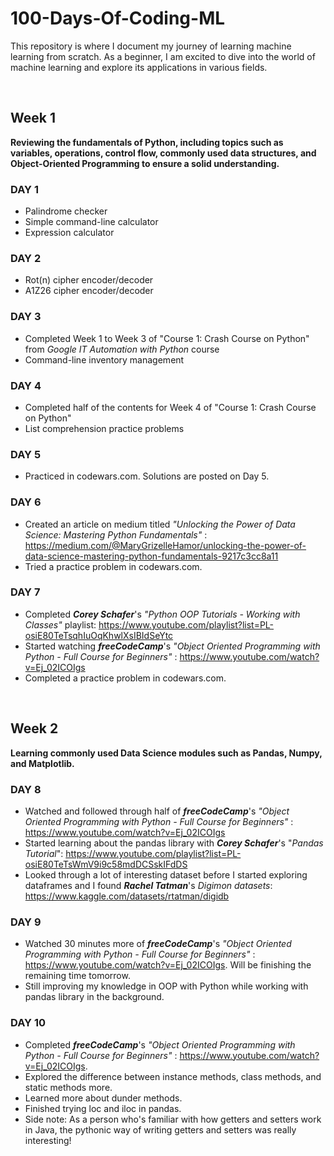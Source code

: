 
# 100-Days-Of-Coding-ML
This repository is where I document my journey of learning machine learning from scratch. As a beginner, I am excited to dive into the world of machine learning and explore its applications in various fields.

<br>

## Week 1
**Reviewing the fundamentals of Python, including topics such as variables, operations, control flow, commonly used data structures, and Object-Oriented Programming to ensure a solid understanding.**

### DAY 1
 - Palindrome checker
 - Simple command-line calculator
 - Expression calculator

### DAY 2
 - Rot(n) cipher encoder/decoder
 - A1Z26 cipher encoder/decoder

### DAY 3
 - Completed Week 1 to Week 3 of "Course 1: Crash Course on Python" from *Google IT Automation with Python* course
 - Command-line inventory management 

### DAY 4
 - Completed half of the contents for Week 4 of "Course 1: Crash Course on Python"
 - List comprehension practice problems

### DAY 5
 - Practiced in codewars.com. Solutions are posted on Day 5.

### DAY 6
 - Created an article on medium titled *"Unlocking the Power of Data Science: Mastering Python Fundamentals"* : https://medium.com/@MaryGrizelleHamor/unlocking-the-power-of-data-science-mastering-python-fundamentals-9217c3cc8a11
 - Tried a practice problem in codewars.com.

### DAY 7
 - Completed ***Corey Schafer***'s *"Python OOP Tutorials - Working with Classes"* playlist: https://www.youtube.com/playlist?list=PL-osiE80TeTsqhIuOqKhwlXsIBIdSeYtc
 - Started watching ***freeCodeCamp***'s *"Object Oriented Programming with Python - Full Course for Beginners"* : https://www.youtube.com/watch?v=Ej_02ICOIgs
 - Completed a practice problem in codewars.com.

<br>

## Week 2
**Learning commonly used Data Science modules such as Pandas, Numpy, and Matplotlib.**

### DAY 8
 - Watched and followed through half of ***freeCodeCamp***'s *"Object Oriented Programming with Python - Full Course for Beginners"* : https://www.youtube.com/watch?v=Ej_02ICOIgs
 - Started learning about the pandas library with ***Corey Schafer***'s "*Pandas Tutorial*": https://www.youtube.com/playlist?list=PL-osiE80TeTsWmV9i9c58mdDCSskIFdDS
 - Looked through a lot of interesting dataset before I started exploring dataframes and I found ***Rachel Tatman***'s *Digimon datasets*: https://www.kaggle.com/datasets/rtatman/digidb 

### DAY 9
 - Watched 30 minutes more of ***freeCodeCamp***'s *"Object Oriented Programming with Python - Full Course for Beginners"* : https://www.youtube.com/watch?v=Ej_02ICOIgs. Will be finishing the remaining time tomorrow.
 - Still improving my knowledge in OOP with Python while working with pandas library in the background.

### DAY 10
 - Completed ***freeCodeCamp***'s *"Object Oriented Programming with Python - Full Course for Beginners"* : https://www.youtube.com/watch?v=Ej_02ICOIgs.
 - Explored the difference between instance methods, class methods, and static methods more. 
 - Learned more about dunder methods.
 - Finished trying loc and iloc in pandas.
 - Side note: As a person who's familiar with how getters and setters work in Java, the pythonic way of writing getters and setters was really interesting! 